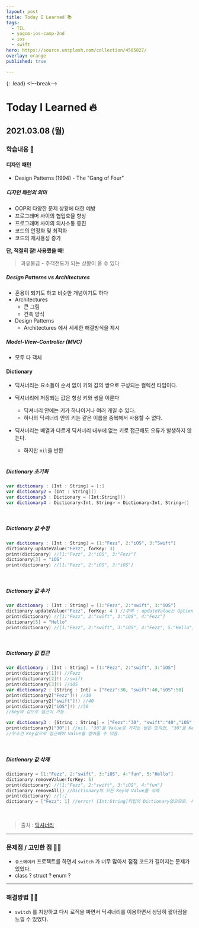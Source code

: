 ```yaml
---
layout: post
title: Today I Learned 📚
tags:
  - TIL
  - yagom-ios-camp-2nd
  - ios
  - swift
hero: https://source.unsplash.com/collection/4585827/
overlay: orange
published: true

---
```


{: .lead}
<!–-break-–>

# Today I Learned 🔥



## 2021.03.08 (월)



### 학습내용 📝

#### 디자인 패턴

- Design Patterns (1994) - The "Gang of Four"

##### 디자인 패턴의 의미

- OOP의 다양한 문제 상황에 대한 예방
- 프로그래머 사이의 협업효율 향상 
- 프로그래머 사이의 의사소통 증진
- 코드의 안정화 및 최적화
- 코드의 재사용성 증가

**단, 적절히 잘! 사용했을 때!** 

> 과유불급 - 주객전도가 되는 상황이 올 수 있다 

##### Design Patterns vs Architectures

- 혼용이 되기도 하고 비슷한 개념이기도 하다
- Architectures
  - 큰 그림 
  - 건축 양식
- Design Patterns 
  - Architectures 에서 세세한 해결방식을 제시

##### Model-View-Controller (MVC)

- 모두 다 객체 



####  Dictionary 

- 딕셔너리는 요소들이 순서 없이 키와 값의 쌍으로 구성되는 컬렉션 타입이다.
- 딕셔너리에 저장되는 값은 항상 키와 쌍을 이룬다
  - 딕셔너리 안에는 키가 하나이거나 여러 개일 수 있다.
  - 하나의 딕셔너리 안의 키는 같은 이름을 중복해서 사용할 수 없다.
- 딕셔너리는 배열과 다르게 딕셔너리 내부에 없는 키로 접근해도 오류가 발생하지 않는다.
  
  - 하지만 `nil`을 반환
  
  <br/>

#####  Dictionary 초기화

```swift
var dictionary : [Int : String] = [:]
var dictionary2 = [Int : String]()
var dictionary3 : Dictionary = [Int:String]()
var dictionary4 : Dictionary<Int, String> = Dictionary<Int, String>()
```

<br/>

##### Dictionary 값 수정

```swift
var dictionary : [Int : String] = [1:"Fezz", 2:"iOS", 3:"Swift"]
dictionary.updateValue("Fezz", forKey: 3)
print(dictionary) //[1:"Fezz", 2:"iOS", 3:"Fezz"]
dictionary[3] = "iOS"
print(dictionary) //[1:"Fezz", 2:"iOS", 3:"iOS"]
```

<br/>

#####  Dictionary 값 추가

```swift
var dictionary : [Int : String] = [1:"Fezz", 2:"swift", 3:"iOS"]
dictionary.updateValue("Fezz", forKey: 4 ) //주의 : updateValue는 Optional값을 반환함
print(dictionary) //[1:"Fezz", 2:"swift", 3:"iOS", 4:"Fezz"]
dictionary[5] = "Hello"
print(dictionary) //[1:"Fezz", 2:"swift", 3:"iOS", 4:"Fezz", 5:"Hello"]
```

<br/>

#####  Dictionary 값 접근

```swift
var dictionary : [Int : String] = [1:"Fezz", 2:"swift", 3:"iOS"]
print(dictionary[1]!) //Fezz
print(dictionary[2]!) //swift
print(dictionary[3]!) //iOS
var dictionary2 : [String : Int] = ["Fezz":30, "swift":40,"iOS":50]
print(dictionary2["Fezz"]!) //30
print(dictionary2["swift"]!) //40
print(dictionary2["iOS"]!) //50
//key의 값으로 접근이 가능

var dictionary3 : [String : String] = ["Fezz":"30", "swift":"40","iOS":"50"]
print(dictionary3["30"]) //nil. "30"을 Value로 가지는 쌍은 있지만, "30"을 Key로 가지는 쌍이 없기때문. 
//무조건 Key값으로 접근해야 Value를 얻어올 수 있음.
```

<br/>

#####  Dictionary 값 삭제

```swift
dictionary = [1:"Fezz", 2:"swift", 3:"iOS", 4:"fun", 5:"Hello"]
dictionary.removeValue(forKey: 5)
print(dictionary) //[1:"Fezz", 2:"swift", 3:"iOS", 4:"fun"]
dictionary.removeAll() //Dictionary의 모든 Key와 Value를 삭제
print(dictionary) //[:]
dictionary = ["Fezz": 1] //error! [Int:String]타입의 Dictionary였으므로. 타입을 바꿔줄 수 없다.
```

<br/>

> 출처 : [딕셔너리](https://zeddios.tistory.com/129)

---

### 문제점 / 고민한 점 🤦🏼

- `쥬스메이커` 프로젝트를 하면서 `switch` 가 너무 많아서 점점 코드가 길어지는 문제가 있었다. 
- class ? struct ? enum ? 

---

### 해결방법 🙋🏼

- `switch` 를 지양하고 다시 로직을 짜면서 딕셔너리를 이용하면서 상당히 짧아짐을 느낄 수 있었다.